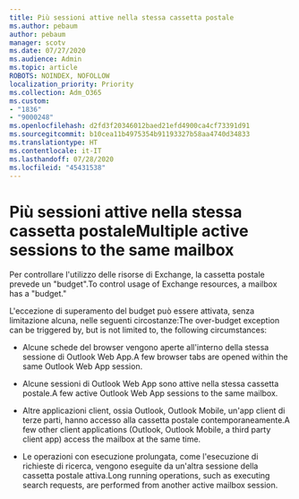 ```yaml
---
title: Più sessioni attive nella stessa cassetta postale
ms.author: pebaum
author: pebaum
manager: scotv
ms.date: 07/27/2020
ms.audience: Admin
ms.topic: article
ROBOTS: NOINDEX, NOFOLLOW
localization_priority: Priority
ms.collection: Adm_O365
ms.custom:
- "1836"
- "9000248"
ms.openlocfilehash: d2fd3f20346012baed21efd4900ca4cf73391d91
ms.sourcegitcommit: b10cea11b4975354b91193327b58aa4740d34833
ms.translationtype: HT
ms.contentlocale: it-IT
ms.lasthandoff: 07/28/2020
ms.locfileid: "45431538"
---
```

# <a name="multiple-active-sessions-to-the-same-mailbox"></a><span data-ttu-id="af619-102">Più sessioni attive nella stessa cassetta postale</span><span class="sxs-lookup"><span data-stu-id="af619-102">Multiple active sessions to the same mailbox</span></span>

<span data-ttu-id="af619-103">Per controllare l'utilizzo delle risorse di Exchange, la cassetta postale prevede un "budget".</span><span class="sxs-lookup"><span data-stu-id="af619-103">To control usage of Exchange resources, a mailbox has a "budget."</span></span>

<span data-ttu-id="af619-104">L'eccezione di superamento del budget può essere attivata, senza limitazione alcuna, nelle seguenti circostanze:</span><span class="sxs-lookup"><span data-stu-id="af619-104">The over-budget exception can be triggered by, but is not limited to, the following circumstances:</span></span>

- <span data-ttu-id="af619-105">Alcune schede del browser vengono aperte all'interno della stessa sessione di Outlook Web App.</span><span class="sxs-lookup"><span data-stu-id="af619-105">A few browser tabs are opened within the same Outlook Web App session.</span></span>

- <span data-ttu-id="af619-106">Alcune sessioni di Outlook Web App sono attive nella stessa cassetta postale.</span><span class="sxs-lookup"><span data-stu-id="af619-106">A few active Outlook Web App sessions to the same mailbox.</span></span>

- <span data-ttu-id="af619-107">Altre applicazioni client, ossia Outlook, Outlook Mobile, un'app client di terze parti, hanno accesso alla cassetta postale contemporaneamente.</span><span class="sxs-lookup"><span data-stu-id="af619-107">A few other client applications (Outlook, Outlook Mobile, a third party client app) access the mailbox at the same time.</span></span>

- <span data-ttu-id="af619-108">Le operazioni con esecuzione prolungata, come l'esecuzione di richieste di ricerca, vengono eseguite da un'altra sessione della cassetta postale attiva.</span><span class="sxs-lookup"><span data-stu-id="af619-108">Long running operations, such as executing search requests, are performed from another active mailbox session.</span></span>


